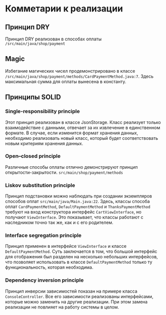# Комметарии к реализации

## Принцип DRY

Принцип DRY реализован в способах оплаты `/src/main/java/shop/payment`

## Magic

Избегание магических чисел продемонстрировано в классе `/src/main/java/shop/payment/methods/CardPaymentMethod.java:7`. Здесь максимальная сумма для оплаты вынесена в константу. 

## Принципы SOLID

### Single-responsibility principle

Этот принцип реализован в классе JsonStorage. Класс реализует только взаимодействие с данными, отвечает за их извлечение в единственном формате. В случае, если изменится формат хранения данных, необходимо реализовать новый класс, который будет соответствовать новым критериям хранения данных.

### Open–closed principle

Различные способы оплаты отлично демонстрируют принцип открытости-закрытости. `src/main/shop/payment/methods`

### Liskov substitution principle

Принцип подстановки можно наблюдать при создании экземпляров способов оплат `src/main/java/Main.java:22`. Здесь, классы способа оплат `CardPaymentMethod`, `DefaultPaymentMethod` и `ThanksPaymentMethod` требуют на вход конструктора интерфейс `CartViewInterface`, но получают `ViewInterface`. Это показывает, что классы работают с наследником точно так же, как и с его родителем.

### Interface segregation principle

Принцип применен в интерфейсе `ViewInterface` и классе `DefaultPaymentMethod`. Суть заключается в том, что большой интерфейс для отображения был разделен на несколько небольших интерфейсов, что позволяет использовать в классе `DefaultPaymentMethod` только ту функциональность, которая необходима.

### Dependency inversion principle

Принцип инверсии зависимостей показан на примере класса `ConsoleController`. Все его зависимости реализованы интерфейсами, которые можно заменить на другие реализации. При этом замена реализации не повлияет на работу системы в целом.
